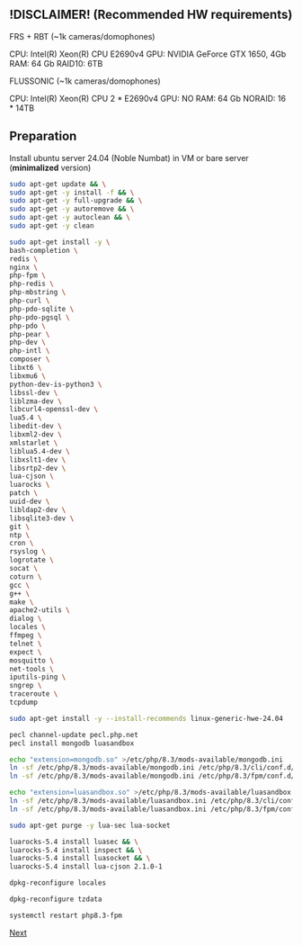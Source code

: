 ## !DISCLAIMER! (Recommended HW requirements)

FRS + RBT (~1k cameras/domophones)

CPU: Intel(R) Xeon(R) CPU E2690v4
GPU: NVIDIA GeForce GTX 1650, 4Gb
RAM: 64 Gb
RAID10: 6TB

FLUSSONIC (~1k cameras/domophones)

CPU: Intel(R) Xeon(R) CPU 2 * E2690v4
GPU: NO
RAM: 64 Gb
NORAID: 16 * 14TB

## Preparation

Install ubuntu server 24.04 (Noble Numbat) in VM or bare server (**minimalized** version)

```bash
sudo apt-get update && \
sudo apt-get -y install -f && \
sudo apt-get -y full-upgrade && \
sudo apt-get -y autoremove && \
sudo apt-get -y autoclean && \
sudo apt-get -y clean
```

```bash
sudo apt-get install -y \
bash-completion \
redis \
nginx \
php-fpm \
php-redis \
php-mbstring \
php-curl \
php-pdo-sqlite \
php-pdo-pgsql \
php-pdo \
php-pear \
php-dev \
php-intl \
composer \
libxt6 \
libxmu6 \
python-dev-is-python3 \
libssl-dev \
liblzma-dev \
libcurl4-openssl-dev \
lua5.4 \
libedit-dev \
libxml2-dev \
xmlstarlet \
liblua5.4-dev \
libxslt1-dev \
libsrtp2-dev \
lua-cjson \
luarocks \
patch \
uuid-dev \
libldap2-dev \
libsqlite3-dev \
git \
ntp \
cron \
rsyslog \
logrotate \
socat \
coturn \
gcc \
g++ \
make \
apache2-utils \
dialog \
locales \
ffmpeg \
telnet \
expect \
mosquitto \
net-tools \
iputils-ping \
sngrep \
traceroute \
tcpdump
```

```bash
sudo apt-get install -y --install-recommends linux-generic-hwe-24.04
```

```bash
pecl channel-update pecl.php.net
pecl install mongodb luasandbox
```

```bash
echo "extension=mongodb.so" >/etc/php/8.3/mods-available/mongodb.ini
ln -sf /etc/php/8.3/mods-available/mongodb.ini /etc/php/8.3/cli/conf.d/30-mongodb.ini
ln -sf /etc/php/8.3/mods-available/mongodb.ini /etc/php/8.3/fpm/conf.d/30-mongodb.ini
```

```bash
echo "extension=luasandbox.so" >/etc/php/8.3/mods-available/luasandbox.ini
ln -sf /etc/php/8.3/mods-available/luasandbox.ini /etc/php/8.3/cli/conf.d/30-luasandbox.ini
ln -sf /etc/php/8.3/mods-available/luasandbox.ini /etc/php/8.3/fpm/conf.d/30-luasandbox.ini
```

```bash
sudo apt-get purge -y lua-sec lua-socket
```

```bash
luarocks-5.4 install luasec && \
luarocks-5.4 install inspect && \
luarocks-5.4 install luasocket && \
luarocks-5.4 install lua-cjson 2.1.0-1
```

```bash
dpkg-reconfigure locales
```

```bash
dpkg-reconfigure tzdata
```

```bash
systemctl restart php8.3-fpm
```

[Next](02.nodejs.md)

